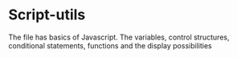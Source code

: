 # Script-utils
The file has basics of Javascript. The variables, control structures, conditional statements, functions and the display possibilities


